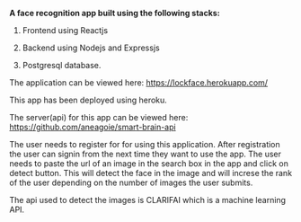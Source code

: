 **A face recognition app built using the following stacks:**

1. Frontend using Reactjs

2. Backend using Nodejs and Expressjs

3. Postgresql database.

The application can be viewed here: https://lockface.herokuapp.com/

This app has been deployed using heroku.

The server(api) for this app can be viewed here: https://github.com/aneagoie/smart-brain-api

The user needs to register for for using this application. After registration the user can signin from the next time they want to use the app. The user needs to paste the url of an image in the search box in the app and click on detect button. This will detect the face in the image and will increse the rank of the user depending on the number of images the user submits.

The api used to detect the images is CLARIFAI which is a machine learning API.

